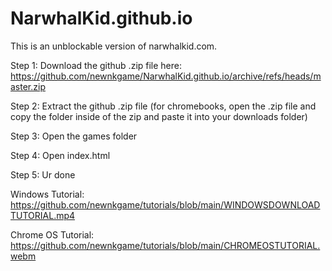 # NarwhalKid.github.io
This is an unblockable version of narwhalkid.com.

Step 1: Download the github .zip file here: https://github.com/newnkgame/NarwhalKid.github.io/archive/refs/heads/master.zip

Step 2: Extract the github .zip file
(for chromebooks, open the .zip file and copy the folder inside of the zip and paste it into your downloads folder)

Step 3: Open the games folder

Step 4: Open index.html

Step 5: Ur done

Windows Tutorial: https://github.com/newnkgame/tutorials/blob/main/WINDOWSDOWNLOADTUTORIAL.mp4

Chrome OS Tutorial: https://github.com/newnkgame/tutorials/blob/main/CHROMEOSTUTORIAL.webm
